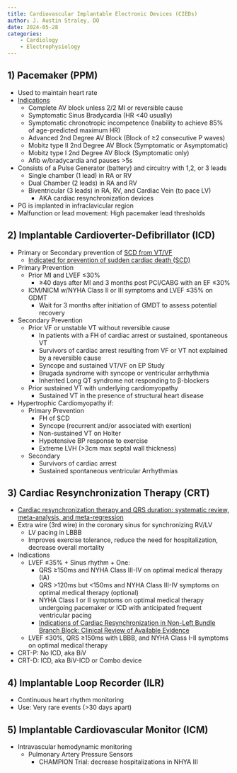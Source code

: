 ```yaml
---
title: Cardiovascular Implantable Electronic Devices (CIEDs)
author: J. Austin Straley, DO
date: 2024-05-28
categories:
    - Cardiology
    - Electrophysiology
---
```


## 1) Pacemaker (PPM)

- Used to maintain heart rate
- [Indications][1]
    - Complete AV block unless 2/2 MI or reversible cause
    - Symptomatic Sinus Bradycardia (HR <40 usually)
    - Symptomatic chronotropic incompetence (Inability to achieve 85% of age-predicted maximum HR)
    - Advanced 2nd Degree AV Block (Block of ≥2 consecutive P waves)
    - Mobitz type II 2nd Degree AV Block (Symptomatic or Asymptomatic)
    - Mobitz type I 2nd Degree AV Block (Symptomatic only)
    - Afib w/bradycardia and pauses >5s
- Consists of a Pulse Generator (battery) and circuitry with 1,2, or 3 leads
    - Single chamber (1 lead) in RA or RV
    - Dual Chamber (2 leads) in RA and RV
    - Biventricular (3 leads) in RA, RV, and Cardiac Vein (to pace LV)
        - AKA cardiac resynchronization devices
- PG is implanted in infraclavicular region
- Malfunction or lead movement: High pacemaker lead thresholds

## 2) Implantable Cardioverter-Defibrillator (ICD)

- Primary or Secondary prevention of [SCD from VT/VF][2]
    - [Indicated for prevention of sudden cardiac death (SCD)][3]
- Primary Prevention
    - Prior MI and LVEF ≤30%
        - ≥40 days after MI and 3 months post PCI/CABG with an EF ≤30%
    - ICM/NICM w/NYHA Class II or III symptoms and LVEF ≤35% on GDMT
        - Wait for 3 months after initiation of GMDT to assess potential recovery
- Secondary Prevention
    - Prior VF or unstable VT without reversible cause
        - In patients with a FH of cardiac arrest or sustained, spontaneous VT
        - Survivors of cardiac arrest resulting from VF or VT not explained by a reversible cause
        - Syncope and sustained VT/VF on EP Study
        - Brugada syndrome with syncope or ventricular arrhythmia
        - Inherited Long QT syndrome not responding to β-blockers
    - Prior sustained VT with underlying cardiomyopathy
        - Sustained VT in the presence of structural heart disease
- Hypertrophic Cardiomyopathy if:
    - Primary Prevention
        - FH of SCD
        - Syncope (recurrent and/or associated with exertion)
        - Non-sustained VT on Holter
        - Hypotensive BP response to exercise
        - Extreme LVH (>3cm max septal wall thickness)
    - Secondary
        - Survivors of cardiac arrest
        - Sustained spontaneous ventricular Arrhythmias

## 3) Cardiac Resynchronization Therapy (CRT)

- [Cardiac resynchronization therapy and QRS duration: systematic review, meta-analysis, and meta-regression][4]
- Extra wire (3rd wire) in the coronary sinus for synchronizing RV/LV
    - LV pacing in LBBB
    - Improves exercise tolerance, reduce the need for hospitalization, decrease overall mortality
- Indications
    - LVEF ≤35% + Sinus rhythm + One:
        - QRS ≥150ms and NYHA Class III-IV on optimal medical therapy (IA)
        - QRS >120ms but <150ms and NYHA Class III-IV symptoms on optimal medical therapy (optional)
        - NYHA Class I or II symptoms on optimal medical therapy undergoing pacemaker or ICD with anticipated frequent ventricular pacing
        - [Indications of Cardiac Resynchronization in Non-Left Bundle Branch Block: Clinical Review of Available Evidence][5]
    - LVEF ≤30%, QRS ≥150ms with LBBB, and NYHA Class I-II symptoms on optimal medical therapy
- CRT-P: No ICD, aka BiV
- CRT-D: ICD, aka BiV-ICD or Combo device

## 4) Implantable Loop Recorder (ILR)

- Continuous heart rhythm monitoring
- Use: Very rare events (>30 days apart)

## 5) Implantable Cardiovascular Monitor (ICM)

- Intravascular hemodynamic monitoring
    - Pulmonary Artery Pressure Sensors
        - CHAMPION Trial: decrease hospitalizations in NHYA III

[1]: https://pubmed.ncbi.nlm.nih.gov/22965336/
[2]: https://pubmed.ncbi.nlm.nih.gov/25543969/
[3]: https://pubmed.ncbi.nlm.nih.gov/19210214/
[4]: https://pubmed.ncbi.nlm.nih.gov/25552880/
[5]: http://www.ncbi.nlm.nih.gov/pubmed/32095190
